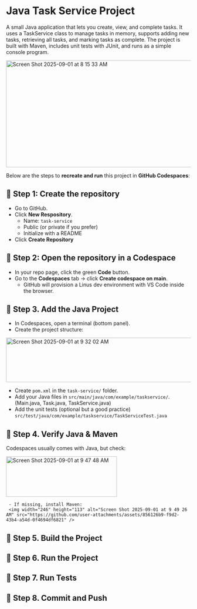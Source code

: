 # Java Task Service Project
A small Java application that lets you create, view, and complete tasks. It uses a TaskService class to manage tasks in memory, supports adding new tasks, retrieving all tasks, and marking tasks as complete. The project is built with Maven, includes unit tests with JUnit, and runs as a simple console program.

<img width="678" height="291" alt="Screen Shot 2025-09-01 at 8 15 33 AM" src="https://github.com/user-attachments/assets/b501f410-c51c-4039-971b-f08a43a524fa" />

Below are the steps to <b>recreate and run</b> this project in <b>GitHub Codespaces</b>:

## 🔹 Step 1: Create the repository
- Go to GitHub.
- Click <b>New Respository</b>.
     - Name: `task-service`
     - Public (or private if you prefer)
     - Initialize with a README
- Click <b>Create Repository</b>
## 🔹 Step 2: Open the repository in a Codespace
- In your repo page, click the green <b>Code</b> button.
- Go to the <b>Codespaces</b> tab → click <b>Create codespace on main</b>.
     - GitHub will provision a Linus dev environment with VS Code inside the browser.
## 🔹 Step 3. Add the Java Project
- In Codespaces, open a terminal (bottom panel).
- Create the project structure:

<img width="520" height="121" alt="Screen Shot 2025-09-01 at 9 32 02 AM" src="https://github.com/user-attachments/assets/2b11e80c-b706-48de-949e-2074f11d7c08" />

- Create `pom.xml` in the `task-service/` folder.
- Add your Java files in `src/main/java/com/example/taskservice/`. (Main.java, Task.java, TaskService.java)
- Add the unit tests (optional but a good practice)  `src/test/java/com/example/taskservice/TaskServiceTest.java`
## 🔹 Step 4. Verify Java & Maven
Codespaces usually comes with Java, but check:

<img width="302" height="110" alt="Screen Shot 2025-09-01 at 9 47 48 AM" src="https://github.com/user-attachments/assets/4a5b0dc7-69db-40f0-bc5a-64d172616300" />

     - If missing, install Maven:
     <img width="246" height="113" alt="Screen Shot 2025-09-01 at 9 49 26 AM" src="https://github.com/user-attachments/assets/856126b9-f9d2-43b4-a54d-0f4694df6821" />

## 🔹 Step 5. Build the Project
## 🔹 Step 6. Run the Project
## 🔹 Step 7. Run Tests
## 🔹 Step 8. Commit and Push
